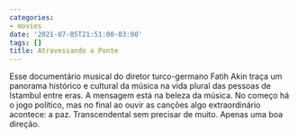```yaml
---
categories:
- movies
date: '2021-07-05T21:51:00-03:00'
tags: []
title: Atravessando a Ponte
---
```


Esse documentário musical do diretor turco-germano Fatih Akin traça um panorama histórico e cultural da música na vida plural das pessoas de Istambul entre eras. A mensagem está na beleza da música. No começo há o jogo político, mas no final ao ouvir as canções algo extraordinário acontece: a paz. Transcendental sem precisar de muito. Apenas uma boa direção.